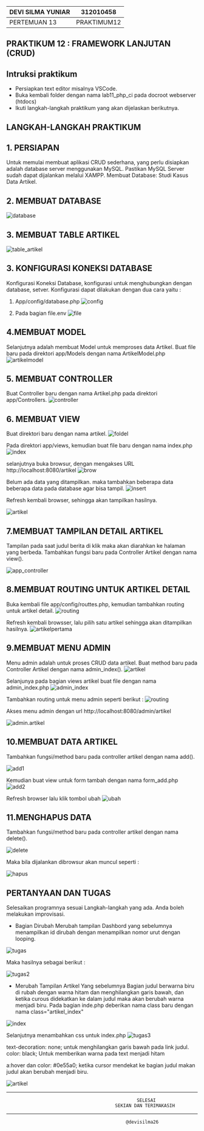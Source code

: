 |   DEVI SILMA YUNIAR   | 312010458 |
|-----------------------|-----------|
|       PERTEMUAN 13    |PRAKTIMUM12|

## PRAKTIKUM 12 : FRAMEWORK LANJUTAN (CRUD)

## Intruksi praktikum
- Persiapkan text editor misalnya VSCode.
- Buka kembali folder dengan nama lab11_php_ci pada docroot webserver (htdocs)
- Ikuti langkah-langkah praktikum yang akan dijelaskan berikutnya.

## LANGKAH-LANGKAH PRAKTIKUM

## 1. PERSIAPAN
 Untuk memulai membuat aplikasi CRUD sederhana, yang perlu disiapkan adalah database server menggunakan MySQL. Pastikan MySQL Server sudah dapat dijalankan melalui XAMPP. Membuat Database: Studi Kasus Data Artikel.

 ## 2. MEMBUAT DATABASE
 ![database](img/database.png)

 ## 3. MEMBUAT TABLE ARTIKEL
 ![table_artikel](img/table_artikel.png)

 ## 3. KONFIGURASI KONEKSI DATABASE
 Konfigurasi Koneksi Database, konfigurasi untuk menghubungkan dengan database, setver. Konfigurasi dapat dilakukan dengan dua cara yaitu :
1. App/config/database.php
![config](img/config.png)

2. Pada bagian  file.env
![file](img/database_env.png)

## 4.MEMBUAT MODEL

Selanjutnya adalah membuat Model untuk memproses data Artikel. Buat file baru pada direktori app/Models dengan nama ArtikelModel.php
![artikelmodel](img/artikelmodel.png)

## 5. MEMBUAT CONTROLLER
Buat Controller baru dengan nama Artikel.php pada direktori app/Controllers.
![controller](img/controller.png)

## 6. MEMBUAT VIEW
Buat direktori baru dengan nama artikel.
![foldel](img/folder_artikel.png)

Pada direktori app/views, kemudian buat file baru dengan nama index.php
![index](img/index.php.png)

selanjutnya buka browsur, dengan mengakses URL http://localhost:8080/artikel
![brow](img/brow_artikel.png)

Belum ada data yang ditampilkan. maka tambahkan beberapa data beberapa data pada database agar bisa tampil.
![insert](img/insert.png)

Refresh kembali browser, sehingga akan tampilkan hasilnya.

![artikel](img/artikel.png)

## 7.MEMBUAT TAMPILAN DETAIL ARTIKEL
Tampilan pada saat judul berita di klik maka akan diarahkan ke halaman yang berbeda. Tambahkan fungsi baru pada Controller Artikel dengan nama view().

![app_controller](img/App.controller.png)

## 8.MEMBUAT ROUTING UNTUK ARTIKEL DETAIL
Buka kembali file app/config/routtes.php, kemudian tambahkan routing untuk artikel detail.
![routing](img/routing.png)

Refresh kembali browsser, lalu pilih satu artikel sehingga akan ditampilkan hasilnya.
![artikelpertama](img/atrikel.pertama.png)

## 9.MEMBUAT MENU ADMIN
Menu admin adalah untuk proses CRUD data artikel. Buat method baru pada Controller Artikel dengan nama admin_index().
![artikel](img/artikel.php.png)

Selanjunya pada bagian views artikel buat file dengan nama admin_index.php
![admin_index](img/admin.php.png)

Tambahkan routing untuk menu admin seperti berikut :
![routing](img/routers.png)

Akses menu admin dengan url http://localhost:8080/admin/artikel

![admin.artikel](img/admin.artikel.png)

## 10.MEMBUAT DATA ARTIKEL

Tambahkan fungsi/method baru pada controller artikel dengan nama add().

![add1](img/add1.png)

Kemudian buat view untuk form tambah dengan nama form_add.php
![add2](img/add2.png)

Refresh browser lalu klik tombol ubah
![ubah](img/ubah.png)

## 11.MENGHAPUS DATA

Tambahkan fungsi/method baru pada controller artikel dengan nama delete().

![delete](img/delete.png)

Maka bila dijalankan dibrowsur akan muncul seperti :

![hapus](img/hapus1.png)

## PERTANYAAN DAN TUGAS

Selesaikan programnya sesuai Langkah-langkah yang ada. Anda boleh melakukan improvisasi.

- Bagian Dirubah
Merubah tampilan Dashbord yang sebelumnya menampilkan id dirubah dengan menampilkan nomor urut dengan looping.

![tugas](img/tugas1.png)

Maka hasilnya sebagai berikut :

![tugas2](img/tugas2.png)

- Merubah Tampilan Artikel Yang sebelumnya Bagian judul berwarna biru di rubah dengan warna hitam dan menghilangkan garis bawah, dan ketika curous didekatkan ke dalam judul maka akan berubah warna menjadi biru.
Pada bagian inde.php deberikan nama class baru dengan nama class="artikel_index"

![index](img/index.php.png)

Selanjutnya menambahkan css untuk index.php
![tugas3](img/tugas-3.png)

text-decoration: none; untuk menghilangkan garis bawah pada link judul. color: black; Untuk memberikan warna pada text menjadi hitam

a:hover dan color: #0e55a0; ketika cursor mendekat ke bagian judul makan judul akan berubah menjadi biru.

![artikel](img/artikel.png)

--------------------------------------------------------------------------------------------------------------------
                                                    SELESAI
                                            SEKIAN DAN TERIMAKASIH
--------------------------------------------------------------------------------------------------------------------
                                                @devisilma26